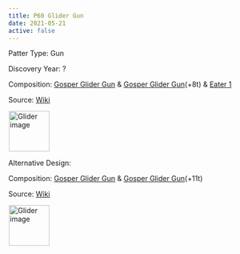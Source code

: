 ```yaml
---
title: P60 Glider Gun
date: 2021-05-21
active: false
---
```



Patter Type: Gun

Discovery Year: ?

Composition: [Gosper Glider Gun](https://galapagos.netlify.app/database/gosper_glider_gun/) & [Gosper Glider Gun](https://galapagos.netlify.app/database/gosper_glider_gun/)(+8t) & [Eater 1](https://galapagos.netlify.app/database/eater_1/)

Source: [Wiki](https://conwaylife.com/wiki/Period-60_glider_gun)
<!--more-->

<p>
<script type="text/javascript" src="https://www.conwaylife.com/js/lv-plugin.js"></script></p>

<div class="rle"><div class="codebox"><div style="display:none; position: relative; z-index: 1031;"><code>27bo$27b4o$11bo16b4o$10bobo5b2o8bo2bo5b2o$3b2o3b2o3bo14b4o5b2o$3b2o3b
2o3bo4bobob2o3b4o$8b2o3bo5b2o3bo2bo$10bobo10bo$11bo8bo2bo2$26bobo$28bo
$24bo$26bo$25bo2$11b2o$11b2o4bo$2o6b2o6b5ob2o$2o5b3o5bo2b2o4bo$8b2o5b
2o8bo12bo$11b2o4bo7bo10bobo$11b2o12bo11b2o$24bo8b2o$22b2o9bobo$35bo$
35b2o!
#C [[ THEME 6 GRID GRIDMAJOR 0 ZOOM 8.0 ]]
</code></div></div><canvas width="760" height="560" style="margin-left:1px; position: relative; z-index: 1031;"><noscript> <a href="https://www.conwaylife.com/wiki/File:Glider.png" class="image" title="Glider image"><img alt="Glider image" src="https://www.conwaylife.com/w/images/7/79/Glider.png" decoding="async" width="81" height="81" /></a> </noscript></canvas></div>

Alternative Design:

Composition: [Gosper Glider Gun](https://galapagos.netlify.app/database/gosper_glider_gun/) & [Gosper Glider Gun](https://galapagos.netlify.app/database/gosper_glider_gun/)(+11t) 

Source: [Wiki](https://nicholas.carlini.com/writing/2020/digital-logic-game-of-life.html)

<div class="rle"><div class="codebox"><div style="display:none; position: relative; z-index: 1031;"><code>43b2o$43b2o7$43bo$42b3o$41b5o$40bobobobo$40b2o3b2o3$43bo$42bobo$25b2o
15bob2o$24bobo16b3o$9bobo11bo6b2o2b2o7bo2bo$9bo2bo10bo2bo2bo2bob2o8b3o
$2o10b2o9bo6b2o11bo3bo$2o8bo3b2o8bobo15bo5bo$5b2o5b2o11b2o10bo5bo3bo$
4bo4bo2bo8bo14bo7b3o$9bobo10b2o12b3o$21b2o3$30b2o$30bo$28bobobo$27b3o
b2o$27bo$45b2o$45b2o4$36bo$37b2o$36b2o!
#C [[ THEME 6 GRID GRIDMAJOR 0 ZOOM 8.0 ]]
</code></div></div><canvas width="760" height="560" style="margin-left:1px; position: relative; z-index: 1031;"><noscript> <a href="https://www.conwaylife.com/wiki/File:Glider.png" class="image" title="Glider image"><img alt="Glider image" src="https://www.conwaylife.com/w/images/7/79/Glider.png" decoding="async" width="81" height="81" /></a> </noscript></canvas></div>

